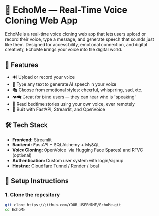 # 🎤 EchoMe — Real-Time Voice Cloning Web App

EchoMe is a real-time voice cloning web app that lets users upload or record their voice, type a message, and generate speech that sounds just like them. Designed for accessibility, emotional connection, and digital creativity, EchoMe brings your voice into the digital world.

## 🌟 Features

- 🔊 Upload or record your voice
- 💬 Type any text to generate AI speech in your voice
- 🎭 Choose from emotional styles: cheerful, whispering, sad, etc.
- 👁️‍🗨️ Great for blind users — they can hear who is "speaking"
- 📖 Read bedtime stories using your own voice, even remotely
- 🧠 Built with FastAPI, Streamlit, and OpenVoice

## 🛠️ Tech Stack

- **Frontend:** Streamlit
- **Backend:** FastAPI + SQLAlchemy + MySQL
- **Voice Cloning:** OpenVoice (via Hugging Face Spaces) and RTVC (optional)
- **Authentication:** Custom user system with login/signup
- **Hosting:** Cloudflare Tunnel / Render / local

## 🚀 Setup Instructions

### 1. Clone the repository

```bash
git clone https://github.com/YOUR_USERNAME/EchoMe.git
cd EchoMe
